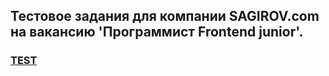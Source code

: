 <h2>Тестовое задания для компании SAGIROV.com на вакансию  'Программист Frontend junior'.</h2>
<h3><a href='https://diniso4ka.github.io/spaceXreact/'>TEST</a><h3>
